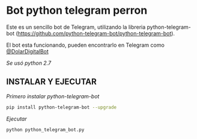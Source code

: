 # Bot python telegram perron

Este es un sencillo bot de Telegram, utilizando la libreria python-telegram-bot (https://github.com/python-telegram-bot/python-telegram-bot).

El bot esta funcionando, pueden encontrarlo en Telegram como [@DolarDigitalBot](https://t.me/DolarDigitalBot)

_Se usó python 2.7_

## INSTALAR Y EJECUTAR

_Primero instalar python-telegram-bot_
```bash
pip install python-telegram-bot --upgrade
```

_Ejecutar_

```bash
python python_telegram_bot.py
```